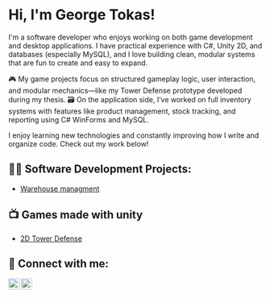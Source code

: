 <h1>Hi, I'm George Tokas! </h1>
I'm a software developer who enjoys working on both game development and desktop applications. I have practical experience with C#, Unity 2D, and databases (especially MySQL), and I love building clean, modular systems that are fun to create and easy to expand.

🎮 My game projects focus on structured gameplay logic, user interaction, and modular mechanics—like my Tower Defense prototype developed during my thesis.
🗃️ On the application side, I’ve worked on full inventory systems with features like product management, stock tracking, and reporting using C# WinForms and MySQL.

I enjoy learning new technologies and constantly improving how I write and organize code. Check out my work below!

<h2>👨‍💻 Software Development Projects:</h2>

- [Warehouse managment](https://github.com/GiorgosTokasDev/Warehouse-Management-System)

<h2>📺 Games made with unity</h2>

- [2D Tower Defense](https://github.com/GiorgosTokasDev/2D-Tower-Defense-With-Unity)
  

<h2> 🤳 Connect with me:</h2>


[<img align="left" alt="JoshMadakor | LinkedIn" width="22px" src="https://cdn.jsdelivr.net/npm/simple-icons@v3/icons/linkedin.svg" />][linkedin]
[<img align="left" alt="JoshMadakor | Instagram" width="22px" src="https://cdn.jsdelivr.net/npm/simple-icons@v3/icons/instagram.svg" />][instagram]


[instagram]: https://www.instagram.com/giorgos_tokass/
[linkedin]: www.linkedin.com/in/george-tokasdev



